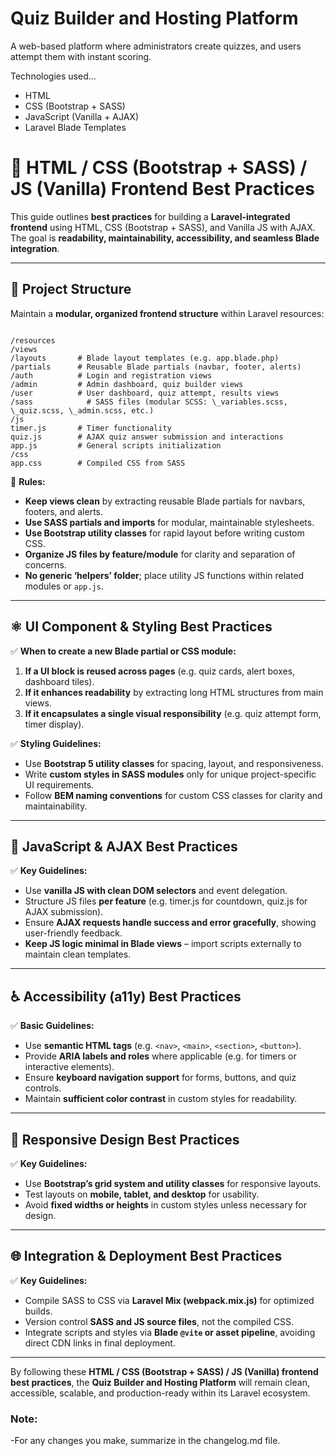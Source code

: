 # Quiz Builder and Hosting Platform

A web-based platform where administrators create quizzes, and users attempt them with instant scoring.

Technologies used...

- HTML
- CSS (Bootstrap + SASS)
- JavaScript (Vanilla + AJAX)
- Laravel Blade Templates

# 🚀 HTML / CSS (Bootstrap + SASS) / JS (Vanilla) Frontend Best Practices

This guide outlines **best practices** for building a **Laravel-integrated frontend** using HTML, CSS (Bootstrap + SASS), and Vanilla JS with AJAX. The goal is **readability, maintainability, accessibility, and seamless Blade integration**.

---

## 📁 Project Structure

Maintain a **modular, organized frontend structure** within Laravel resources:

```

/resources
/views
/layouts       # Blade layout templates (e.g. app.blade.php)
/partials      # Reusable Blade partials (navbar, footer, alerts)
/auth          # Login and registration views
/admin         # Admin dashboard, quiz builder views
/user          # User dashboard, quiz attempt, results views
/sass            # SASS files (modular SCSS: \_variables.scss, \_quiz.scss, \_admin.scss, etc.)
/js
timer.js       # Timer functionality
quiz.js        # AJAX quiz answer submission and interactions
app.js         # General scripts initialization
/css
app.css        # Compiled CSS from SASS

```

🔖 **Rules:**

- **Keep views clean** by extracting reusable Blade partials for navbars, footers, and alerts.
- **Use SASS partials and imports** for modular, maintainable stylesheets.
- **Use Bootstrap utility classes** for rapid layout before writing custom CSS.
- **Organize JS files by feature/module** for clarity and separation of concerns.
- **No generic ‘helpers’ folder**; place utility JS functions within related modules or `app.js`.

---

## ⚛️ UI Component & Styling Best Practices

✅ **When to create a new Blade partial or CSS module:**

1. **If a UI block is reused across pages** (e.g. quiz cards, alert boxes, dashboard tiles).
2. **If it enhances readability** by extracting long HTML structures from main views.
3. **If it encapsulates a single visual responsibility** (e.g. quiz attempt form, timer display).

✅ **Styling Guidelines:**

- Use **Bootstrap 5 utility classes** for spacing, layout, and responsiveness.
- Write **custom styles in SASS modules** only for unique project-specific UI requirements.
- Follow **BEM naming conventions** for custom CSS classes for clarity and maintainability.

---

## 📝 JavaScript & AJAX Best Practices

✅ **Key Guidelines:**

- Use **vanilla JS with clean DOM selectors** and event delegation.
- Structure JS files **per feature** (e.g. timer.js for countdown, quiz.js for AJAX submission).
- Ensure **AJAX requests handle success and error gracefully**, showing user-friendly feedback.
- **Keep JS logic minimal in Blade views** – import scripts externally to maintain clean templates.

---

## ♿ Accessibility (a11y) Best Practices

✅ **Basic Guidelines:**

- Use **semantic HTML tags** (e.g. `<nav>`, `<main>`, `<section>`, `<button>`).
- Provide **ARIA labels and roles** where applicable (e.g. for timers or interactive elements).
- Ensure **keyboard navigation support** for forms, buttons, and quiz controls.
- Maintain **sufficient color contrast** in custom styles for readability.

---

## 📱 Responsive Design Best Practices

✅ **Key Guidelines:**

- Use **Bootstrap’s grid system and utility classes** for responsive layouts.
- Test layouts on **mobile, tablet, and desktop** for usability.
- Avoid **fixed widths or heights** in custom styles unless necessary for design.

---

## 🌐 Integration & Deployment Best Practices

✅ **Key Guidelines:**

- Compile SASS to CSS via **Laravel Mix (webpack.mix.js)** for optimized builds.
- Version control **SASS and JS source files**, not the compiled CSS.
- Integrate scripts and styles via **Blade `@vite` or asset pipeline**, avoiding direct CDN links in final deployment.

---

By following these **HTML / CSS (Bootstrap + SASS) / JS (Vanilla) frontend best practices**, the **Quiz Builder and Hosting Platform** will remain clean, accessible, scalable, and production-ready within its Laravel ecosystem.

### Note:
-For any changes you make, summarize in the changelog.md file.